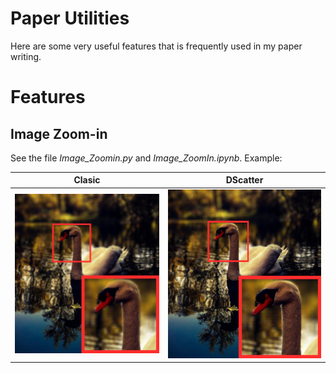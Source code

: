 # Paper Utilities
Here are some very useful features that is frequently used in my paper writing.  

# Features
## Image Zoom-in
See the file *Image_Zoomin.py* and *Image_ZoomIn.ipynb*.
Example: 


Clasic             | DScatter 
:-------------------------:|:-------------------------:
![Zoomin](outupt/00156_Classic.png)  |  ![Zoomin](outupt/00156_DScatter.png)

